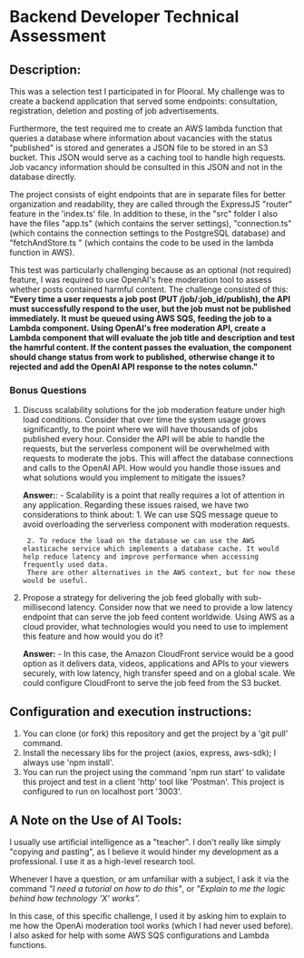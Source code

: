 # Backend Developer Technical Assessment

## Description:

This was a selection test I participated in for Plooral. My challenge was to create a backend application that served some endpoints: consultation, registration, deletion and posting of job advertisements.

Furthermore, the test required me to create an AWS lambda function that queries a database where information about vacancies with the status "published" is stored and generates a JSON file to be stored in an S3 bucket. This JSON would serve as a caching tool to handle high requests. Job vacancy information should be consulted in this JSON and not in the database directly.

The project consists of eight endpoints that are in separate files for better organization and readability, they are called through the ExpressJS "router" feature in the 'index.ts' file. In addition to these, in the "src" folder I also have the files "app.ts" (which contains the server settings), "connection.ts" (which contains the connection settings to the PostgreSQL database) and "fetchAndStore.ts " (which contains the code to be used in the lambda function in AWS).

This test was particularly challenging because as an optional (not required) feature, I was required to use OpenAI's free moderation tool to assess whether posts contained harmful content.
The challenge consisted of this:
**"Every time a user requests a job post (PUT /job/:job_id/publish), the API must successfully respond to the user, but the job must not be published immediately. It must be queued using AWS SQS, feeding the job to a Lambda component. Using OpenAI's free moderation API, create a Lambda component that will evaluate the job title and description and test the hamrful content. If the content passes the evaluation, the component should change status from work to published, otherwise change it to rejected and add the OpenAI API response to the notes column."**

### Bonus Questions

1. Discuss scalability solutions for the job moderation feature under high load conditions. Consider that over time the system usage grows significantly, to the point where we will have thousands of jobs published every hour. Consider the API will be able to handle the requests, but the serverless component will be overwhelmed with requests to moderate the jobs. This will affect the database connections and calls to the OpenAI API. How would you handle those issues and what solutions would you implement to mitigate the issues?

    **Answer:**:
         - Scalability is a point that really requires a lot of attention in any application. Regarding these issues raised, we have two considerations to think about:
        1. We can use SQS message queue to avoid overloading the serverless component with moderation requests.

        2. To reduce the load on the database we can use the AWS elasticache service which implements a database cache. It would help reduce latency and improve performance when accessing frequently used data.
        There are other alternatives in the AWS context, but for now these would be useful.

2. Propose a strategy for delivering the job feed globally with sub-millisecond latency. Consider now that we need to provide a low latency endpoint that can serve the job feed content worldwide. Using AWS as a cloud provider, what technologies would you need to use to implement this feature and how would you do it?
    
    **Answer:**
        - In this case, the Amazon CloudFront service would be a good option as it delivers data, videos, applications and APIs to your viewers securely, with low latency, high transfer speed and on a global scale. We could configure CloudFront to serve the job feed from the S3 bucket.

## Configuration and execution instructions:

1. You can clone (or fork) this repository and get the project by a 'git pull' command.
2. Install the necessary libs for the project (axios, express, aws-sdk); I always use 'npm install'.
3. You can run the project using the command 'npm run start' to validate this project and test in a client 'http' tool like 'Postman'. This project is configured to run on localhost port '3003'.



## A Note on the Use of AI Tools:

I usually use artificial intelligence as a "teacher". I don't really like simply "copying and pasting", as I believe it would hinder my development as a professional. I use it as a high-level research tool.

Whenever I have a question, or am unfamiliar with a subject, I ask it via the command _"I need a tutorial on how to do this"_, or _"Explain to me the logic behind how technology 'X' works"._

In this case, of this specific challenge, I used it by asking him to explain to me how the OpenAi moderation tool works (which I had never used before). I also asked for help with some AWS SQS configurations and Lambda functions.


